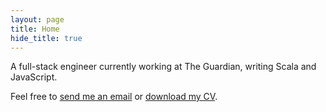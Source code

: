 ```yaml
---
layout: page
title: Home
hide_title: true
---
```


A full-stack engineer currently working at The Guardian, writing Scala and JavaScript.

Feel free to [send me an email](mailto:sam.desborough@gmail.com) or [download my CV](/img/CV.pdf).
